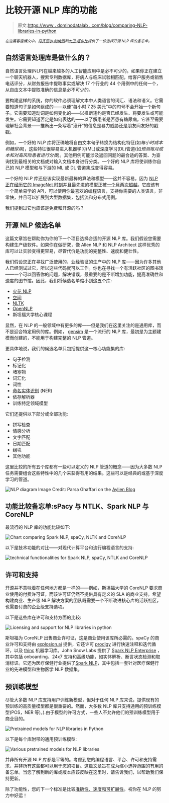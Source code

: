 # 比较开源 NLP 库的功能

> 原文:[https://www . dominodatalab . com/blog/comparing-NLP-libraries-in-python](https://www.dominodatalab.com/blog/comparing-nlp-libraries-in-python)

*<small>在这篇客座博文中，[马齐亚尔·帕纳西](https://twitter.com/maziyarpanahi)和[大卫·塔尔比](https://twitter.com/davidtalby)提供了一份选择开源 NLP 库的备忘单。</small>*

## 自然语言处理库是做什么的？

自然语言处理(NLP)在越来越多的人工智能应用中是必不可少的。如果你正在建立一个聊天机器人，搜索专利数据库，将病人与临床试验相匹配，给客户服务或销售电话评分，从财务报告中提取事实或解决 17 个行业的 44 个用例中的任何一个，从自由文本中提取准确的信息是必不可少的。

要构建这样的系统，你的软件必须理解文本中人类语言的词汇、语法和语义。它需要知道句子是如何组成的——以便“每小时 7.25 美元”中的句号不会开始一个新句子。它需要知道动词是如何变化的——以推断违约是否已经发生、将要发生或可能发生。它需要知道否定是如何表达的——以了解患者是否患有糖尿病。它甚至需要理解社会背景——推断出一条写着“滚开”的信息是暴力威胁还是朋友间友好的戳戳。

例如，一个好的 NLP 库将正确地将自由文本句子转换为结构化特征(如*每小时成本和糖尿病*)，这些特征很容易进入机器学习(ML)或深度学习(DL)管道(如*预测每月成本和对高风险患者进行分类*)。其他用例可能涉及返回问题的最合适的答案、为查询找到最相关的文档或对输入文档本身进行分类。一个好的 NLP 库将使训练你自己的 NLP 模型和与下游的 ML 或 DL 管道集成变得容易。

一个好的 NLP 库还应该实现最新最棒的算法和模型——这并不容易，因为 [NLP 正在经历它的 ImageNet 时刻](https://thegradient.pub/nlp-imagenet/)并且最先进的模型正被[一个月两次超越](https://rajpurkar.github.io/SQuAD-explorer/)。它应该有一个简单易学的 API，可以使用你最喜欢的编程语言，支持你需要的人类语言，非常快，并且可以扩展到大型数据集，包括流和分布式用例。

我们提到过它也应该是免费和开源的吗？

## 开源 NLP 候选名单

这篇文章旨在帮助你为你的下一个项目选择合适的开源 NLP 库。我们假设您需要构建生产级软件。如果你在做研究，像 Allen NLP 和 NLP Architect 这样优秀的库可以让实验变得更容易，尽管代价是功能的完整性、速度和健壮性。

我们假设您正在寻找广泛使用的、业经验证的生产中的 NLP 库——因为许多其他人已经测试过它，所以这些代码就可以工作。你也在寻找一个有活跃社区的图书馆——一个可以回答你的问题，解决错误，最重要的是不断增加功能，提高准确性和速度的图书馆。因此，我们将候选名单缩小到这五个库:

*   [火花 NLP](https://github.com/JohnSnowLabs/spark-nlp)
*   [空间](https://spacy.io/)
*   [NLTK](https://www.nltk.org/)
*   [OpenNLP](http://opennlp.apache.org/)
*   斯坦福大学核心课程

显然，在 NLP 的一般领域中有更多的库——但是我们在这里关注的是通用库，而不是迎合特定用例的库。例如， [gensim](https://radimrehurek.com/gensim/) 是一个流行的 NLP 库，最初是为主题建模而创建的，不能用于构建完整的 NLP 管道。

更具体地说，我们的候选名单只包括提供这一核心功能集的库:

*   句子检测
*   标记化
*   堵塞物
*   词汇化
*   词性
*   [命名实体识别](https://www.dominodatalab.com/blog/named-entity-recognition-ner-challenges-and-model) (NER)
*   依存解析器
*   训练特定领域模型

它们还提供以下部分或全部功能:

*   拼写检查
*   情感分析
*   文字匹配
*   日期匹配
*   组块
*   其他功能

这里比较的所有五个库都有一些可以定义的 NLP 管道的概念——因为大多数 NLP 任务需要组合这些特性中的几个来获得有用的结果。这些可以是经典的或基于深度学习的管道。

![NLP diagram](../Images/70fe5faa1d142032b2021771b6e8abee.png) Image Credit: Parsa Ghaffari on the [Aylien Blog](http://blog.aylien.com/)

## 功能比较备忘单:sPacy 与 NTLK、Spark NLP 与 CoreNLP

最流行的 NLP 库的功能比较如下:

![Chart comparing Spark NLP, spaCy, NLTK and CoreNLP](../Images/00738f92419fff2d1825ff6bf20e299c.png)

以下是技术功能的对比——对现代计算平台和流行编程语言的支持:

![technical functionalities for Spark NLP, spaCy, NTLK and CoreNLP](../Images/2b9fecdab719fcb428fa8a4991af5d73.png)

## 许可和支持

开源并不意味着在任何地方都是一样的——例如，斯坦福大学的 CoreNLP 要求商业使用的付费许可证，而该许可证仍然不提供具有定义的 SLA 的商业支持。希望构建商业、生产级 NLP 解决方案的团队既需要一个不断改进核心库的活跃社区，也需要付费的企业级支持选项。

以下是这些库在许可和支持方面的比较:

![Licensing and support for NLP libraries in python](../Images/ea2d3785195a0b17844e2ca437069bf4.png)

斯坦福为 CoreNLP 出售商业许可证，这是商业使用该库所必需的。spaCy 的商业许可和支持由 [explosion.ai](https://explosion.ai/) 提供，它还许可 [prodigy](https://prodi.gy/) 进行快速注释和迭代循环，以及 [thinc](https://github.com/explosion/thinc) 机器学习库。John Snow Labs 提供了 [Spark NLP Enterprise](http://www.johnsnowlabs.com/spark-nlp/) ，其中包括 onboarding、24x7 支持和高级功能，如实体解析、断言状态检测和取消标识。它还为医疗保健行业提供了[Spark NLP](http://www.johnsnowlabs.com/spark-nlp-health/)，其中包括一套针对医疗保健行业的先进模型和生物医学 NLP 数据集。

## 预训练模型

尽管大多数 NLP 库支持用户训练新模型，但对于任何 NLP 库来说，提供现有的预训练的高质量模型都是很重要的。然而，大多数 NLP 库只支持通用的预训练模型(POS，NER 等)。).由于模型的许可方式，一些人不允许他们的预训练模型用于商业目的。

![Pretrained models for NLP libraries in Python](../Images/73efd35076294f6006fe4006a15edbf0.png)

以下是每个库附带的通用预训练模型:

![Various pretrained models for NLP libraries](../Images/ee82de2eaf600340624a1b037743dd95.png)

并非所有开源 NLP 库都是平等的。考虑到您的编程语言、平台、许可和支持需求，并非所有这些都可以用于您的项目。这篇文章旨在成为缩小选择范围的有用的备忘单。当您了解到新的库或版本应该反映在这里时，请告诉我们，以帮助我们保持更新。

除了功能性，您的下一个标准是比较[准确性、速度和可扩展性](https://www.oreilly.com/ideas/comparing-production-grade-nlp-libraries-accuracy-performance-and-scalability)。祝你在 NLP 的努力中好运！